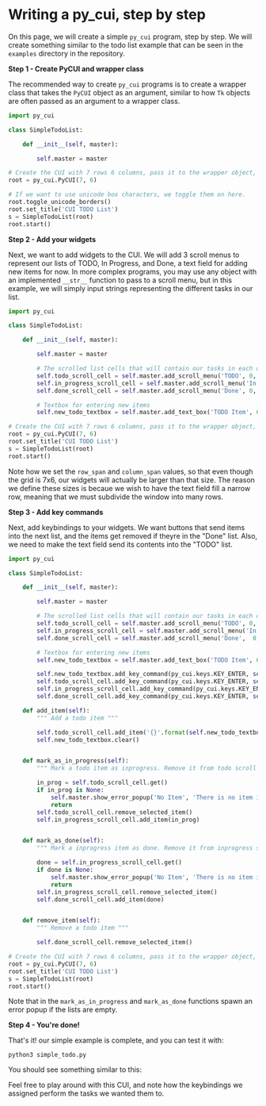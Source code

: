 # Writing a py_cui, step by step

On this page, we will create a simple `py_cui` program, step by step. We will create something similar to the todo list example that can be seen in the `examples` directory in the repository.

**Step 1 - Create PyCUI and wrapper class**

The recommended way to create `py_cui` programs is to create a wrapper class that takes the `PyCUI` object as an argument, similar to how `Tk` objects are often passed as an argument to a wrapper class.

```Python
import py_cui

class SimpleTodoList:

    def __init__(self, master):

        self.master = master

# Create the CUI with 7 rows 6 columns, pass it to the wrapper object, and start it
root = py_cui.PyCUI(7, 6)

# If we want to use unicode box characters, we toggle them on here.
root.toggle_unicode_borders()
root.set_title('CUI TODO List')
s = SimpleTodoList(root)
root.start()
```

**Step 2 - Add your widgets**

Next, we want to add widgets to the CUI. We will add 3 scroll menus to represent our lists of TODO, In Progress, and Done, a text field for adding new items for now.
In more complex programs, you may use any object with an implemented `__str__` function to pass to a scroll menu, but in this example, we will simply input strings representing 
the different tasks in our list.

```Python
import py_cui

class SimpleTodoList:

    def __init__(self, master):

        self.master = master

        # The scrolled list cells that will contain our tasks in each of the three categories
        self.todo_scroll_cell = self.master.add_scroll_menu('TODO', 0, 0, row_span=6, column_span=2)
        self.in_progress_scroll_cell = self.master.add_scroll_menu('In Progress', 0, 2, row_span=7, column_span=2)
        self.done_scroll_cell = self.master.add_scroll_menu('Done', 0, 4, row_span=7, column_span=2)

        # Textbox for entering new items
        self.new_todo_textbox = self.master.add_text_box('TODO Item', 6, 0, column_span=2)

# Create the CUI with 7 rows 6 columns, pass it to the wrapper object, and start it
root = py_cui.PyCUI(7, 6)
root.set_title('CUI TODO List')
s = SimpleTodoList(root)
root.start()
```
Note how we set the `row_span` and `column_span` values, so that even though the grid is 7x6, our widgets will actually be larger than that size. The reason we define these sizes is becaue we wish to have the text field fill a narrow row, meaning that we must subdivide the window into many rows.

**Step 3 - Add key commands**

Next, add keybindings to your widgets. We want buttons that send items into the next list, and the items get removed if theyre in the "Done" list. Also, we need to make the text field send its contents into the "TODO" list.

```Python
import py_cui

class SimpleTodoList:

    def __init__(self, master):

        self.master = master

        # The scrolled list cells that will contain our tasks in each of the three categories
        self.todo_scroll_cell = self.master.add_scroll_menu('TODO', 0, 0, row_span=6, column_span=2)
        self.in_progress_scroll_cell = self.master.add_scroll_menu('In Progress', 0, 2, row_span=7, column_span=2)
        self.done_scroll_cell = self.master.add_scroll_menu('Done',  0, 4, row_span=7, column_span=2)

        # Textbox for entering new items
        self.new_todo_textbox = self.master.add_text_box('TODO Item', 6, 0, column_span=2)

        self.new_todo_textbox.add_key_command(py_cui.keys.KEY_ENTER, self.add_item)
        self.todo_scroll_cell.add_key_command(py_cui.keys.KEY_ENTER, self.mark_as_in_progress)
        self.in_progress_scroll_cell.add_key_command(py_cui.keys.KEY_ENTER, self.mark_as_done)
        self.done_scroll_cell.add_key_command(py_cui.keys.KEY_ENTER, self.remove_item)

    def add_item(self):
        """ Add a todo item """

        self.todo_scroll_cell.add_item('{}'.format(self.new_todo_textbox.get()))
        self.new_todo_textbox.clear()


    def mark_as_in_progress(self):
        """ Mark a todo item as inprogress. Remove it from todo scroll list, add it to in progress list, or show error popup if no tasks """

        in_prog = self.todo_scroll_cell.get()
        if in_prog is None:
            self.master.show_error_popup('No Item', 'There is no item in the list to mark as in progress')
            return
        self.todo_scroll_cell.remove_selected_item()
        self.in_progress_scroll_cell.add_item(in_prog)


    def mark_as_done(self):
        """ Mark a inprogress item as done. Remove it from inprogress scroll list, add it to done list, or show error popup if no tasks """

        done = self.in_progress_scroll_cell.get()
        if done is None:
            self.master.show_error_popup('No Item', 'There is no item in the list to mark as done')
            return
        self.in_progress_scroll_cell.remove_selected_item()
        self.done_scroll_cell.add_item(done)


    def remove_item(self):
        """ Remove a todo item """

        self.done_scroll_cell.remove_selected_item()

# Create the CUI with 7 rows 6 columns, pass it to the wrapper object, and start it
root = py_cui.PyCUI(7, 6)
root.set_title('CUI TODO List')
s = SimpleTodoList(root)
root.start()
```

Note that in the `mark_as_in_progress` and `mark_as_done` functions spawn an error popup if the lists are empty.

**Step 4 - You're done!**

That's it! our simple example is complete, and you can test it with:
```
python3 simple_todo.py
```
You should see something similar to this:

Feel free to play around with this CUI, and note how the keybindings we assigned perform the tasks we wanted them to.